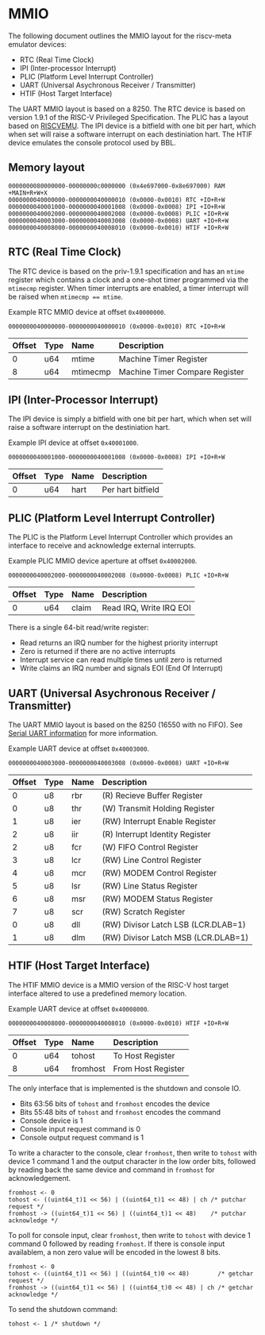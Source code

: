 # MMIO

The following document outlines the MMIO layout for the riscv-meta
emulator devices:

- RTC (Real Time Clock)
- IPI (Inter-processor Interrupt)
- PLIC (Platform Level Interrupt Controller)
- UART (Universal Asychronous Receiver / Transmitter)
- HTIF (Host Target Interface)

The UART MMIO layout is based on a 8250. The RTC device is based on
version 1.9.1 of the RISC-V Privileged Specification. The PLIC  has
a layout based on [RISCVEMU](http://bellard.org/riscvemu/). The IPI
device is a bitfield with one bit per hart, which when set will raise
a software interrupt on each destiniation hart. The HTIF device
emulates the console protocol used by BBL.

## Memory layout

```
0000000080000000-00000000c0000000 (0x4e697000-0x8e697000) RAM +MAIN+R+W+X
0000000040000000-0000000040000010 (0x0000-0x0010) RTC +IO+R+W
0000000040001000-0000000040001008 (0x0000-0x0008) IPI +IO+R+W
0000000040002000-0000000040002008 (0x0000-0x0008) PLIC +IO+R+W
0000000040003000-0000000040003008 (0x0000-0x0008) UART +IO+R+W
0000000040008000-0000000040008010 (0x0000-0x0010) HTIF +IO+R+W
```


## RTC (Real Time Clock)

The RTC device is based on the priv-1.9.1 specification and has
an `mtime` register which contains a clock and a one-shot timer
programmed via the `mtimecmp` register. When timer interrupts are
enabled, a timer interrupt will be raised when `mtimecmp == mtime`.

Example RTC MMIO device at offset `0x40000000`.

`0000000040000000-0000000040000010 (0x0000-0x0010) RTC +IO+R+W`

Offset           | Type | Name             | Description
:--------------- | :--- | :--------------  | :--------------
0                | u64  | mtime            | Machine Timer Register
8                | u64  | mtimecmp         | Machine Timer Compare Register


## IPI (Inter-Processor Interrupt)

The IPI device is simply a bitfield with one bit per hart, which
when set will raise a software interrupt on the destiniation hart.

Example IPI device at offset `0x40001000`.

```
0000000040001000-0000000040001008 (0x0000-0x0008) IPI +IO+R+W
```

Offset           | Type | Name             | Description
:--------------- | :--- | :--------------  | :--------------
0                | u64  | hart             | Per hart bitfield


## PLIC (Platform Level Interrupt Controller)

The PLIC is the Platform Level Interrupt Controller which provides
an interface to receive and acknowledge external interrupts.

Example PLIC MMIO device aperture at offset `0x40002000`.

```
0000000040002000-0000000040002008 (0x0000-0x0008) PLIC +IO+R+W
```

Offset           | Type | Name             | Description
:--------------- | :--- | :--------------  | :--------------
0                | u64  | claim            | Read IRQ, Write IRQ EOI

There is a single 64-bit read/write register:

- Read returns an IRQ number for the highest priority interrupt
- Zero is returned if there are no active interrupts
- Interrupt service can read multiple times until zero is returned
- Write claims an IRQ number and signals EOI (End Of Interrupt)


## UART (Universal Asychronous Receiver / Transmitter)

The UART MMIO layout is based on the 8250 (16550 with no FIFO). See
[Serial UART information](https://www.lammertbies.nl/comm/info/serial-uart.html)
for more information.

Example UART device at offset `0x40003000`.

```
0000000040003000-0000000040003008 (0x0000-0x0008) UART +IO+R+W
```

Offset           | Type | Name             | Description
:--------------- | :--- | :--------------  | :--------------
0                | u8   | rbr              | (R) Recieve Buffer Register
0                | u8   | thr              | (W) Transmit Holding Register
1                | u8   | ier              | (RW) Interrupt Enable Register
2                | u8   | iir              | (R) Interrupt Identity Register
2                | u8   | fcr              | (W) FIFO Control Register
3                | u8   | lcr              | (RW) Line Control Register
4                | u8   | mcr              | (RW) MODEM Control Register
5                | u8   | lsr              | (RW) Line Status Register
6                | u8   | msr              | (RW) MODEM Status Register
7                | u8   | scr              | (RW) Scratch Register
0                | u8   | dll              | (RW) Divisor Latch LSB (LCR.DLAB=1)
1                | u8   | dlm              | (RW) Divisor Latch MSB (LCR.DLAB=1)


## HTIF (Host Target Interface)

The HTIF MMIO device is a MMIO version of the RISC-V host
target interface altered to use a predefined memory location.

Example UART device at offset `0x40008000`.

```
0000000040008000-0000000040008010 (0x0000-0x0010) HTIF +IO+R+W
```

Offset           | Type | Name             | Description
:--------------- | :--- | :--------------  | :--------------
0                | u64  | tohost           | To Host Register
8                | u64  | fromhost         | From Host Register

The only interface that is implemented is the shutdown and console IO.

- Bits 63:56 bits of `tohost` and `fromhost` encodes the device
- Bits 55:48 bits of `tohost` and `fromhost` encodes the command
- Console device is 1
- Console input request command is 0
- Console output request command is 1

To write a character to the console, clear `fromhost`, then write to
`tohost` with device 1 command 1 and the output character in the
low order bits, followed by reading back the same device and command in
`fromhost` for acknowledgement.

```
fromhost <- 0
tohost <- ((uint64_t)1 << 56) | ((uint64_t)1 << 48) | ch /* putchar request */
fromhost -> ((uint64_t)1 << 56) | ((uint64_t)1 << 48)    /* putchar acknowledge */
```

To poll for console input, clear `fromhost`, then write to `tohost` with
device 1 command 0 followed by reading `fromhost`. If there is console input
availablem, a non zero value will be encoded in the lowest 8 bits.

```
fromhost <- 0
tohost <- ((uint64_t)1 << 56) | ((uint64_t)0 << 48)        /* getchar request */
fromhost -> ((uint64_t)1 << 56) | ((uint64_t)0 << 48) | ch /* getchar acknowledge */
```

To send the shutdown command:

```
tohost <- 1 /* shutdown */
```
